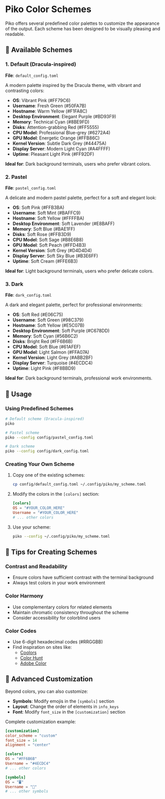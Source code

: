 # Piko Color Schemes

Piko offers several predefined color palettes to customize the appearance of the output. Each scheme has been designed to be visually pleasing and readable.

## 🎨 Available Schemes

### 1. Default (Dracula-inspired)
**File**: `default_config.toml`

A modern palette inspired by the Dracula theme, with vibrant and contrasting colors:

- **OS**: Vibrant Pink (#FF79C6)
- **Username**: Fresh Green (#50FA7B)
- **Hostname**: Warm Yellow (#F1FA8C)
- **Desktop Environment**: Elegant Purple (#BD93F9)
- **Memory**: Technical Cyan (#8BE9FD)
- **Disks**: Attention-grabbing Red (#FF5555)
- **CPU Model**: Professional Blue-grey (#6272A4)
- **GPU Model**: Energetic Orange (#FFB86C)
- **Kernel Version**: Subtle Dark Grey (#44475A)
- **Display Server**: Modern Light Cyan (#A4FFFF)
- **Uptime**: Pleasant Light Pink (#FF92DF)

**Ideal for**: Dark background terminals, users who prefer vibrant colors.

### 2. Pastel
**File**: `pastel_config.toml`

A delicate and modern pastel palette, perfect for a soft and elegant look:

- **OS**: Soft Pink (#FFB3BA)
- **Username**: Soft Mint (#BAFFC9)
- **Hostname**: Soft Yellow (#FFFFBA)
- **Desktop Environment**: Soft Lavender (#E8BAFF)
- **Memory**: Soft Blue (#BAE1FF)
- **Disks**: Soft Rose (#FFB3D9)
- **CPU Model**: Soft Sage (#B8E6B8)
- **GPU Model**: Soft Peach (#FFD4B3)
- **Kernel Version**: Soft Grey (#D4D4D4)
- **Display Server**: Soft Sky Blue (#B3E6FF)
- **Uptime**: Soft Cream (#FFE6B3)

**Ideal for**: Light background terminals, users who prefer delicate colors.

### 3. Dark
**File**: `dark_config.toml`

A dark and elegant palette, perfect for professional environments:

- **OS**: Soft Red (#E06C75)
- **Username**: Soft Green (#98C379)
- **Hostname**: Soft Yellow (#E5C07B)
- **Desktop Environment**: Soft Purple (#C678DD)
- **Memory**: Soft Cyan (#56B6C2)
- **Disks**: Bright Red (#FF6B6B)
- **CPU Model**: Soft Blue (#61AFEF)
- **GPU Model**: Light Salmon (#FFA07A)
- **Kernel Version**: Light Grey (#ABB2BF)
- **Display Server**: Turquoise (#4ECDC4)
- **Uptime**: Light Pink (#F8BBD9)

**Ideal for**: Dark background terminals, professional work environments.

## 🚀 Usage

### Using Predefined Schemes

```bash
# Default scheme (Dracula-inspired)
piko

# Pastel scheme
piko --config config/pastel_config.toml

# Dark scheme
piko --config config/dark_config.toml
```

### Creating Your Own Scheme

1. Copy one of the existing schemes:
   ```bash
   cp config/default_config.toml ~/.config/piko/my_scheme.toml
   ```

2. Modify the colors in the `[colors]` section:
   ```toml
   [colors]
   OS = "#YOUR_COLOR_HERE"
   Username = "#YOUR_COLOR_HERE"
   # ... other colors
   ```

3. Use your scheme:
   ```bash
   piko --config ~/.config/piko/my_scheme.toml
   ```

## 🎯 Tips for Creating Schemes

### Contrast and Readability
- Ensure colors have sufficient contrast with the terminal background
- Always test colors in your work environment

### Color Harmony
- Use complementary colors for related elements
- Maintain chromatic consistency throughout the scheme
- Consider accessibility for colorblind users

### Color Codes
- Use 6-digit hexadecimal codes (#RRGGBB)
- Find inspiration on sites like:
  - [Coolors](https://coolors.co/)
  - [Color Hunt](https://colorhunt.co/)
  - [Adobe Color](https://color.adobe.com/)

## 🔧 Advanced Customization

Beyond colors, you can also customize:

- **Symbols**: Modify emojis in the `[symbols]` section
- **Layout**: Change the order of elements in `info_keys`
- **Font**: Modify `font_size` in the `[customization]` section

Complete customization example:
```toml
[customization]
color_scheme = "custom"
font_size = 14
alignment = "center"

[colors]
OS = "#FF6B6B"
Username = "#4ECDC4"
# ... other colors

[symbols]
OS = "🖥️"
Username = "👤"
# ... other symbols
```
